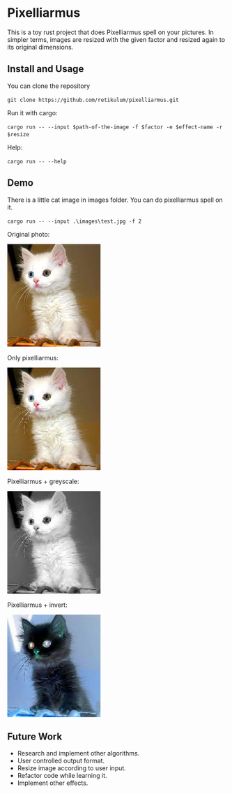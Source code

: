 # Pixelliarmus

This is a toy rust project that does Pixelliarmus spell on your pictures. In simpler terms, images are resized with the given factor and resized again to its original dimensions.

## Install and Usage

You can clone the repository

`git clone https://github.com/retikulum/pixelliarmus.git`

Run it with cargo:

`cargo run -- --input $path-of-the-image -f $factor -e $effect-name -r $resize`

Help:

`cargo run -- --help`

## Demo

There is a little cat image in images folder. You can do pixelliarmus spell on it.

`cargo run -- --input .\images\test.jpg -f 2`

Original photo:

![](/images/test.jpg)

Only pixelliarmus:

![](/images/test-2-.jpg)

Pixelliarmus + greyscale:

![](/images/test-2-greyscale.jpg)

Pixelliarmus + invert:

![](/images/test-2-invert.jpg)


## Future Work

- Research and implement other algorithms.
- User controlled output format.
- Resize image according to user input.
- Refactor code while learning it.
- Implement other effects.